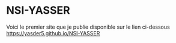 # NSI-YASSER
Voici le premier site que je publie disponible sur le lien ci-dessous \
https://yasder5.github.io/NSI-YASSER

